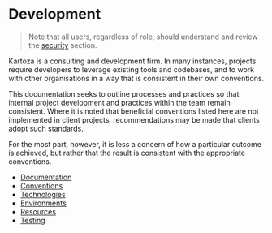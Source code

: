 # Development

> Note that all users, regardless of role, should understand and review the [security](../devops/security) section.

Kartoza is a consulting and development firm. In many instances, projects require developers to leverage existing tools and codebases, and to work with other organisations in a way that is consistent in their own conventions.

This documentation seeks to outline processes and practices so that internal project development and practices within the team remain consistent. Where it is noted that beneficial conventions listed here are not implemented in client projects, recommendations may be made that clients adopt such standards.

For the most part, however, it is less a concern of how a particular outcome is achieved, but rather that the result is consistent with the appropriate conventions.

- [Documentation](./documentation)
- [Conventions](./conventions)
- [Technologies](./technologies)
- [Environments](./environments)
- [Resources](./resources)
- [Testing](./testing)
